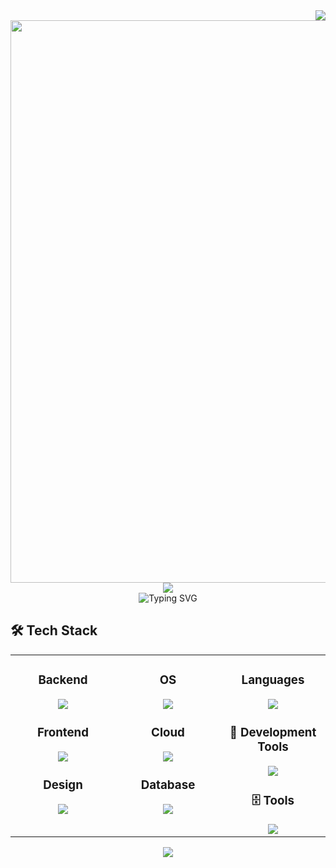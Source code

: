<div align="right">
  <img src="https://komarev.com/ghpvc/?username=TanakaTanakaKK" />
</div>

<div align="center">
  <img src="https://user-images.githubusercontent.com/74038190/212284100-561aa473-3905-4a80-b561-0d28506553ee.gif" width="900">
</div>

<div align="center">
  <img src="https://capsule-render.vercel.app/api?type=waving&height=300&color=gradient&text=AMAGASAKI%20NO%20OJISAN" />
</div>

<div align="center">
  <img src="https://readme-typing-svg.herokuapp.com?font=Fira+Code&size=30&pause=1000&color=00F7C7&width=435&lines=Laravel+Developer;%EF%BD%BA%EF%BD%BA%EF%BD%BA%EF%BD%BA%EF%BD%BA...%EF%BD%BA%EF%BD%B9%EF%BD%AA%EF%BD%B4%EF%BD%B4%EF%BD%B4!!!!%F0%9F%90%93;%E3%81%AA%E3%82%93%E3%81%A7%E7%9F%A5%E3%81%A3%E3%81%A6%E3%82%93%E3%81%AE%EF%BC%9F+By%E7%94%B0%E4%B8%AD%E5%9C%AD" alt="Typing SVG" />
</div>

## 🛠️ **Tech Stack**

<table align="center">
<tr>
<td width="33%" align="center" valign="top">

### **Backend**
<img src="https://skillicons.dev/icons?i=php,laravel" />

### **Frontend**
<img src="https://skillicons.dev/icons?i=js,jquery" />

### **Design**
<img src="https://skillicons.dev/icons?i=html,bootstrap" />

</td>
<td width="33%" align="center" valign="top">
  
### **OS**
<img src="https://skillicons.dev/icons?i=linux" />

### **Cloud**
<img src="https://skillicons.dev/icons?i=aws" />

### **Database**
<img src="https://skillicons.dev/icons?i=mysql,redis" />
</td>
<td width="33%" align="center" valign="top">
  
### **Languages**
<img src="https://skillicons.dev/icons?i=java,php,python" />

### 🔧  **Development Tools**
<img src="https://skillicons.dev/icons?i=vscode,git,github,docker" />

### 🗄️  **Tools**
<img src="https://skillicons.dev/icons?i=notion" />

</td>
</tr>
</table>

<div align="center">
  <img src="https://capsule-render.vercel.app/api?type=waving&color=gradient&height=120&section=footer&animation=twinkling" />
</div>

